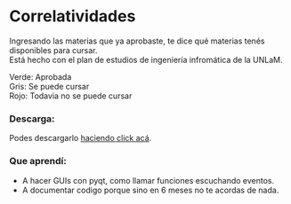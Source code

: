 # Correlatividades
Ingresando las materias que ya aprobaste, te dice qué materias tenés disponibles para cursar. <br/>
Está hecho con el plan de estudios de ingeniería infromática de la UNLaM.

Verde: Aprobada <br/> 
Gris: Se puede cursar <br/> 
Rojo: Todavia no se puede cursar <br/> 

### Descarga:
Podes descargarlo [haciendo click acá](https://github.com/Diegomastro/materias-correlatividades/releases/download/v1.0/correlatividades.exe).

### Que aprendí:
- A hacer GUIs con pyqt, como llamar funciones escuchando eventos.
- A documentar codigo porque sino en 6 meses no te acordas de nada.
